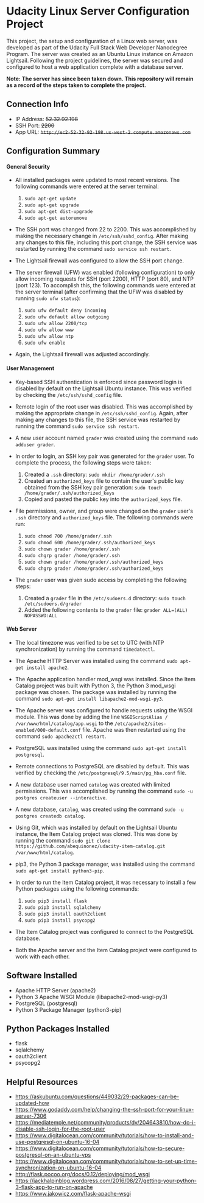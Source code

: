 # Udacity Linux Server Configuration Project

This project, the setup and configuration of a Linux web server, was developed as part of the Udacity Full Stack Web Developer Nanodegree Program. The server was created as an Ubuntu Linux instance on Amazon Lightsail. Following the project guidelines, the server was secured and configured to host a web application complete with a database server.

**Note: The server has since been taken down. This repository will remain as a record of the steps taken to complete the project.**

## Connection Info

* IP Address: ~~52.32.92.198~~
* SSH Port: ~~2200~~
* App URL: ~~`http://ec2-52-32-92-198.us-west-2.compute.amazonaws.com`~~

## Configuration Summary

#### General Security

* All installed packages were updated to most recent versions. The following commands were entered at the server terminal:

  1.  `sudo apt-get update`
  2.  `sudo apt-get upgrade`
  3.  `sudo apt-get dist-upgrade`
  4.  `sudo apt-get autoremove`

* The SSH port was changed from 22 to 2200. This was accomplished by making the necessary change in `/etc/ssh/sshd_config`. After making any changes to this file, including this port change, the SSH service was restarted by running the command `sudo service ssh restart`.

* The Lightsail firewall was configured to allow the SSH port change.

* The server firewall (UFW) was enabled (following configuration) to only allow incoming requests for SSH (port 2200), HTTP (port 80), and NTP (port 123). To accomplish this, the following commands were entered at the server terminal (after confirming that the UFW was disabled by running `sudo ufw status`):

  1.  `sudo ufw default deny incoming`
  2.  `sudo ufw default allow outgoing`
  3.  `sudo ufw allow 2200/tcp`
  4.  `sudo ufw allow www`
  5.  `sudo ufw allow ntp`
  6.  `sudo ufw enable`

* Again, the Lightsail firewall was adjusted accordingly.

#### User Management

* Key-based SSH authentication is enforced since password login is disabled by default on the Lightsail Ubuntu instance. This was verified by checking the `/etc/ssh/sshd_config` file.

* Remote login of the root user was disabled. This was accomplished by making the appropriate change in `/etc/ssh/sshd_config`. Again, after making any changes to this file, the SSH service was restarted by running the command `sudo service ssh restart`.

* A new user account named `grader` was created using the command `sudo adduser grader`.

* In order to login, an SSH key pair was generated for the `grader` user. To complete the process, the following steps were taken:

  1.  Created a `.ssh` directory: `sudo mkdir /home/grader/.ssh`
  2.  Created an `authorized_keys` file to contain the user's public key obtained from the SSH key pair generation: `sudo touch /home/grader/.ssh/authorized_keys`
  3.  Copied and pasted the public key into the `authorized_keys` file.

* File permissions, owner, and group were changed on the `grader` user's `.ssh` directory and `authorized_keys` file. The following commands were run:

  1.  `sudo chmod 700 /home/grader/.ssh`
  2.  `sudo chmod 600 /home/grader/.ssh/authorized_keys`
  3.  `sudo chown grader /home/grader/.ssh`
  4.  `sudo chgrp grader /home/grader/.ssh`
  5.  `sudo chown grader /home/grader/.ssh/authorized_keys`
  6.  `sudo chgrp grader /home/grader/.ssh/authorized_keys`

* The `grader` user was given sudo access by completing the following steps:
  1.  Created a `grader` file in the `/etc/sudoers.d` directory: `sudo touch /etc/sudoers.d/grader`
  2.  Added the following contents to the `grader` file: `grader ALL=(ALL) NOPASSWD:ALL`

#### Web Server

* The local timezone was verified to be set to UTC (with NTP synchronization) by running the command `timedatectl`.

* The Apache HTTP Server was installed using the command `sudo apt-get install apache2`.

* The Apache application handler mod_wsgi was installed. Since the Item Catalog project was built with Python 3, the Python 3 mod_wsgi package was chosen. The package was installed by running the command `sudo apt-get install libapache2-mod-wsgi-py3`.

* The Apache server was configured to handle requests using the WSGI module. This was done by adding the line `WSGIScriptAlias / /var/www/html/catalog/app.wsgi` to the `/etc/apache2/sites-enabled/000-default.conf` file. Apache was then restarted using the command `sudo apache2ctl restart`.

* PostgreSQL was installed using the command `sudo apt-get install postgresql`.

* Remote connections to PostgreSQL are disabled by default. This was verified by checking the `/etc/postgresql/9.5/main/pg_hba.conf` file.

* A new database user named `catalog` was created with limited permissions. This was accomplished by running the command `sudo -u postgres createuser --interactive`.

* A new database, `catalog`, was created using the command `sudo -u postgres createdb catalog`.

* Using Git, which was installed by default on the Lightsail Ubuntu instance, the Item Catalog project was cloned. This was done by running the command `sudo git clone https://github.com/abequinonez/udacity-item-catalog.git /var/www/html/catalog`.

* pip3, the Python 3 package manager, was installed using the command `sudo apt-get install python3-pip`.

* In order to run the Item Catalog project, it was necessary to install a few Python packages using the following commands:

  1.  `sudo pip3 install flask`
  2.  `sudo pip3 install sqlalchemy`
  3.  `sudo pip3 install oauth2client`
  4.  `sudo pip3 install psycopg2`

* The Item Catalog project was configured to connect to the PostgreSQL database.

* Both the Apache server and the Item Catalog project were configured to work with each other.

## Software Installed

* Apache HTTP Server (apache2)
* Python 3 Apache WSGI Module (libapache2-mod-wsgi-py3)
* PostgreSQL (postgresql)
* Python 3 Package Manager (python3-pip)

## Python Packages Installed

* flask
* sqlalchemy
* oauth2client
* psycopg2

## Helpful Resources

* https://askubuntu.com/questions/449032/29-packages-can-be-updated-how
* https://www.godaddy.com/help/changing-the-ssh-port-for-your-linux-server-7306
* https://mediatemple.net/community/products/dv/204643810/how-do-i-disable-ssh-login-for-the-root-user
* https://www.digitalocean.com/community/tutorials/how-to-install-and-use-postgresql-on-ubuntu-16-04
* https://www.digitalocean.com/community/tutorials/how-to-secure-postgresql-on-an-ubuntu-vps
* https://www.digitalocean.com/community/tutorials/how-to-set-up-time-synchronization-on-ubuntu-16-04
* http://flask.pocoo.org/docs/0.12/deploying/mod_wsgi
* https://jackhalpinblog.wordpress.com/2016/08/27/getting-your-python-3-flask-app-to-run-on-apache
* https://www.jakowicz.com/flask-apache-wsgi
